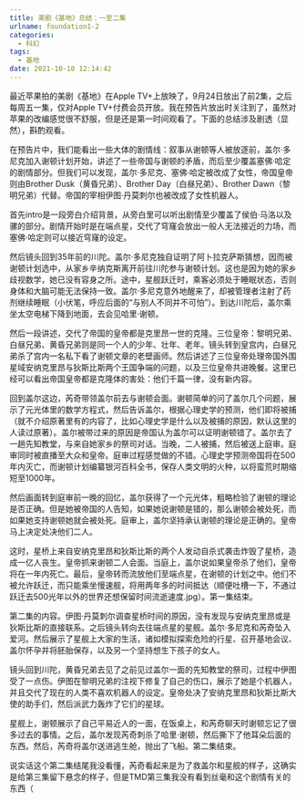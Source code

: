 ```yaml
---
title: 美剧《基地》总结：一至二集
urlname: foundation1-2
categories:
  - 科幻
tags:
  - 基地
date: 2021-10-10 12:14:42
---
```


最近苹果拍的美剧《基地》在Apple TV+上放映了，9月24日放出了前2集，之后每周五一集，仅对Apple TV+付费会员开放。我在预告片放出时关注到了，虽然对苹果的改编感觉很不舒服，但是还是第一时间观看了。下面的总结涉及剧透（显然），斟酌观看。

在预告片中，我们能看出一些大体的剧情线：叙事从谢顿等人被放逐前，盖尔·多尼克加入谢顿计划开始，讲述了一些帝国与谢顿的矛盾，而后至少覆盖塞佛·哈定的剧情部分。但我们可以发现，盖尔·多尼克、塞佛·哈定被改成了女性，帝国皇帝则由Brother Dusk（黄昏兄弟）、Brother Day（白昼兄弟）、Brother Dawn（黎明兄弟）代替。帝国的宰相伊图·丹莫刺尔也被改成了女性机器人。

<!-- more -->

首先intro是一段旁白介绍背景，从旁白里可以听出剧情至少覆盖了侯伯·马洛以及骡的部分。剧情开始时是在端点星，交代了穹窿会放出一般人无法接近的力场，而塞佛·哈定则可以接近穹窿的设定。

然后镜头回到35年前的川陀。盖尔·多尼克独自证明了阿卜拉克萨斯猜想，因而被谢顿计划选中，从家乡辛纳克斯离开前往川陀参与谢顿计划。这也是因为她的家乡歧视数学，她已没有容身之所。途中，星舰跃迁时，乘客必须处于睡眠状态，否则身体和大脑可能无法保持一致。盖尔·多尼克意外地醒来了，却被管理者注射了药剂继续睡眠（小伏笔，呼应后面的“与别人不同并不可怕”）。到达川陀后，盖尔乘坐太空电梯下降到地面，去会见哈里·谢顿。

然后一段讲述，交代了帝国的皇帝都是克里昂一世的克隆。三位皇帝：黎明兄弟、白昼兄弟、黄昏兄弟则是同一个人的少年、壮年、老年。镜头转到皇宫内，白昼兄弟杀了宫内一名私下看了谢顿文章的老壁画师。然后讲述了三位皇帝处理帝国外围星域安纳克里昂与狄斯比斯两个王国争端的问题，以及三位皇帝共进晚餐。这里已经可以看出帝国皇帝都是克隆体的害处：他们千篇一律，没有新内容。

回到盖尔这边，芮奇带领盖尔前去与谢顿会面。谢顿简单的问了盖尔几个问题，展示了元光体里的数学方程式，然后告诉盖尔，根据心理史学的预测，他们即将被捕（就不介绍原著里有的内容了，比如心理史学是什么以及被捕的原因，默认这里的人读过原著）。盖尔被带过来的原因是帝国认为盖尔可以证明谢顿错了。盖尔去了一趟先知教堂，与来自她家乡的祭司对话。当晚，二人被捕，然后被送上庭审。庭审同时被直播至大众和皇帝。庭审过程感觉做的不错。心理史学预测帝国将在500年内灭亡，而谢顿计划编纂银河百科全书，保存人类文明的火种，以将蛮荒时期缩短至1000年。

然后画面转到庭审前一晚的回忆，盖尔获得了一个元光体，粗略检验了谢顿的理论是否正确。但是她被帝国的人告知，如果她说谢顿是错的，那么谢顿会被处死，而如果她支持谢顿她就会被处死。庭审上，盖尔坚持承认谢顿的理论是正确的。皇帝马上决定处决他们二人。

这时，星桥上来自安纳克里昂和狄斯比斯的两个人发动自杀式袭击炸毁了星桥，造成一亿人丧生。皇帝抓来谢顿二人会面。当庭上，盖尔说如果皇帝杀了他们，皇帝将在一年内死亡。最后，皇帝转而流放他们至端点星，在谢顿的计划之中。他们不被允许跃迁，而只能乘坐慢速舰，将用两年多的时间抵达（顺便吐槽一下，不通过跃迁去500光年以外的世界还想保留时间流逝速度.jpg）。第一集结束。

第二集的内容。伊图·丹莫刺尔调查星桥时间的原因，没有发现与安纳克里昂或是狄斯比斯的直接联系。之后镜头转向去往端点星的星舰。盖尔·多尼克和芮奇坠入爱河。然后展示了星舰上大家的生活，诸如模拟探索危险的行星、召开基地会议、盖尔怀孕并将胚胎保存，以及另一个坚持想生下孩子的女人。

镜头回到川陀，黄昏兄弟去见了之前见过盖尔一面的先知教堂的祭司，过程中伊图受了一点伤。伊图在黎明兄弟的注视下修复了自己的伤口，展示了她是个机器人，并且交代了现在的人类不喜欢机器人的设定。皇帝处决了安纳克里昂和狄斯比斯大使的助手们，然后派武力轰炸了它们的星球。

星舰上，谢顿展示了自己平易近人的一面，在饭桌上，和芮奇聊天时谢顿忘记了很多过去的事情。之后，盖尔发现芮奇刺杀了哈里·谢顿，然后撕下了他耳朵后面的东西。然后，芮奇将盖尔送进逃生舱，抛出了飞船。第二集结束。

说实话这个第二集结尾我没看懂，芮奇看起来是为了救盖尔和星舰的样子，这确实是给第三集留下悬念的样子，但是TMD第三集我没有看到丝毫和这个剧情有关的东西（